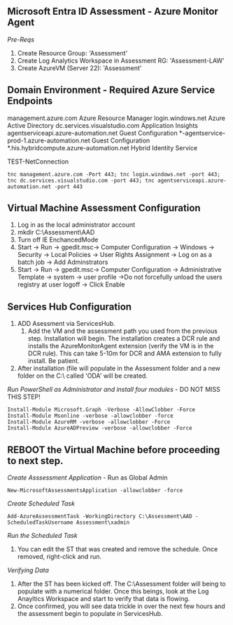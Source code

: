 ## Microsoft Entra ID Assessment - Azure Monitor Agent 

*Pre-Reqs*
1. Create Resource Group: 'Assessment'
2. Create Log Analytics Workspace in Assessment RG: 'Assessment-LAW'
3. Create AzureVM (Server 22): 'Assessment' 

## Domain Environment - Required Azure Service Endpoints

management.azure.com	Azure Resource Manager
login.windows.net	Azure Active Directory
dc.services.visualstudio.com	Application Insights
agentserviceapi.azure-automation.net	Guest Configuration
*-agentservice-prod-1.azure-automation.net	Guest Configuration
*.his.hybridcompute.azure-automation.net	Hybrid Identity Service

TEST-NetConnection

```
tnc management.azure.com -Port 443; tnc login.windows.net -port 443; tnc dc.services.visualstudio.com -port 443; tnc agentserviceapi.azure-automation.net -port 443
```

## Virtual Machine Assessment Configuration

1. Log in as the local administrator account
2. mkdir C:\Assessment\AAD
3. Turn off IE EnchancedMode
4. Start -> Run -> gpedit.msc-> Computer Configuration -> Windows -> Security -> Local Policies -> User Rights Assignment -> Log on as a batch job -> Add Adminstrators
5. Start -> Run -> gpedit.msc-> Computer Configuration -> Administrative Template -> system -> user profile ->Do not forcefully unload the users registry at user logoff -> Click Enable


## Services Hub Configuration

1. ADD Asessment via ServicesHub. 
	1. Add the VM and the assessment path you used from the previous step. Installation will begin.
The installation creates a DCR rule and installs the AzureMonitorAgent extension (verify the VM is in the DCR rule). This can take 5-10m for DCR and AMA extension to fully install. Be patient.
2. After installation (file will populate in the Assessment folder and a new folder on the C:\ called 'ODA' will be created.


*Run PowerShell as Administrator and install four modules* - DO NOT MISS THIS STEP!
```
Install-Module Microsoft.Graph -Verbose -AllowClobber -Force 
Install-Module Msonline -verbose -allowclobber -force
Install-Module AzureRM -verbose -allowclobber -Force
Install-Module AzureADPreview -verbose -allowclobber -Force
```
## REBOOT the Virtual Machine before proceeding to next step.


*Create Asssessment Application* - Run as Global Admin

```
New-MicrosoftAssessmentsApplication -allowclobber -force
```

*Create Scheduled Task*
```
Add-AzureAssessmentTask -WorkingDirectory C:\Assessment\AAD -ScheduledTaskUsername Assessment\xadmin
```

*Run the Scheduled Task*
1. You can edit the ST that was created and remove the schedule. Once removed, right-click and run.

*Verifying Data*
1. After the ST has been kicked off. The C:\Assessment folder will being to populate with a numerical folder. Once this beings, look at the Log Anayltics Workspace and start to verify that data is flowing. 
2. Once confirmed, you will see data trickle in over the next few hours and the assessment begin to populate in ServicesHub.


